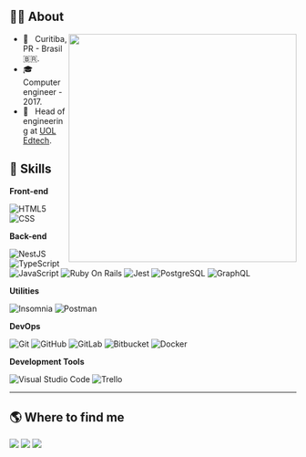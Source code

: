 ## 👨‍💻 About

<img src="https://raw.githubusercontent.com/MicaelliMedeiros/micaellimedeiros/master/image/computer-illustration.png" min-width="400px" max-width="400px" width="400px" align="right">

- 📌 &nbsp; Curitiba, PR - Brasil 🇧🇷.
- 🎓 &nbsp; Computer engineer - 2017.
- 💼 &nbsp; Head of engineering at [UOL Edtech](http://uoledtech.com.br).

## 🚀 Skills

**Front-end**

  ![HTML5](https://img.shields.io/badge/-HTML5-333333?style=flat&logo=HTML5)
  ![CSS](https://img.shields.io/badge/-CSS-333333?style=flat&logo=CSS3&logoColor=1572B6)

**Back-end**

  ![NestJS](https://img.shields.io/badge/-NestJS-333333?style=flat&logo=nestjs)
  ![TypeScript](https://img.shields.io/badge/-TypeScript-333333?style=flat&logo=typescript)
  ![JavaScript](https://img.shields.io/badge/-JavaScript-333333?style=flat&logo=javascript)
  ![Ruby On Rails](https://img.shields.io/badge/-Ruby%20On%20Rails-333333?style=flat&logo=ruby)
  ![Jest](https://img.shields.io/badge/-Jest-333333?style=flat&logo=jest)
  ![PostgreSQL](https://img.shields.io/badge/PostgreSQL-333333?style=flat&logo=postgresql)
  ![GraphQL](https://img.shields.io/badge/GraphQL-333333?style=flat&logo=graphql)

**Utilities**

  ![Insomnia](https://img.shields.io/badge/-Insomnia-333333?style=flat&logo=insomnia)
  ![Postman](https://img.shields.io/badge/-Postman-333333?style=flat&logo=postman)

**DevOps**

  ![Git](https://img.shields.io/badge/-Git-333333?style=flat&logo=git)
  ![GitHub](https://img.shields.io/badge/-GitHub-333333?style=flat&logo=github)
  ![GitLab](https://img.shields.io/badge/-GitLab-333333?style=flat&logo=gitlab)
  ![Bitbucket](https://img.shields.io/badge/-Bitbucket-333333?style=flat&logo=bitbucket)
  ![Docker](https://img.shields.io/badge/-Docker-333333?style=flat&logo=docker)

**Development Tools**

  ![Visual Studio Code](https://img.shields.io/badge/-Visual%20Studio%20Code-333333?style=flat&logo=visual-studio-code&logoColor=007ACC)
  ![Trello](https://img.shields.io/badge/-Trello-333333?style=flat&logo=trello&logoColor=007ACC)

<!-- <img align="right" width="300" src="https://i2.wp.com/allhtaccess.info/wp-content/uploads/2018/03/programming.gif?fit=1281%2C716&ssl=1" /> -->

<!-- <img src="https://raw.githubusercontent.com/MicaelliMedeiros/micaellimedeiros/master/image/computer-illustration.png" min-width="400px" max-width="400px" width="400px" align="right"> -->

---

## 🌎 Where to find me

<p align="left">
  <a href="https://mail.google.com/mail/?view=cm&fs=1&to=orenato.ames@gmail.com" alt="Gmail">
  <img src="https://img.shields.io/badge/-Gmail-FF0000?style=flat-square&labelColor=FF0000&logo=gmail&logoColor=white&link=https://mail.google.com/mail/?view=cm&fs=1&to=orenato.ames@gmail.com" /></a>

  <a href="https://www.linkedin.com/in/renatoames" alt="Linkedin">
  <img src="https://img.shields.io/badge/-Linkedin-0e76a8?style=flat-square&logo=Linkedin&logoColor=white&link=https://www.linkedin.com/in/renatoames" /></a>

  <a href="https://www.instagram.com/renato.ames" alt="Instagram">
  <img src="https://img.shields.io/badge/-Instagram-DF0174?style=flat-square&labelColor=DF0174&logo=instagram&logoColor=white&link=https://www.instagram.com/renato.ames"/></a>
</p>
